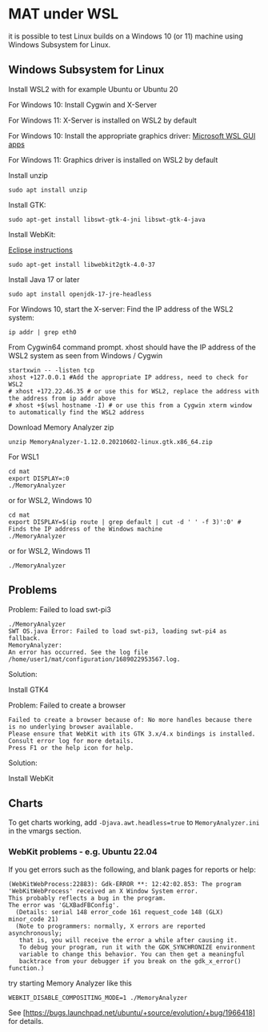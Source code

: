 # MAT under WSL

it is possible to test Linux builds on a Windows 10 (or 11) machine using Windows Subsystem for Linux.

## Windows Subsystem for Linux

Install WSL2 with for example Ubuntu or Ubuntu 20 

For Windows 10: Install Cygwin and X-Server

For Windows 11: X-Server is installed on WSL2 by default

For Windows 10: Install the appropriate graphics driver: [Microsoft WSL GUI apps](https://docs.microsoft.com/en-us/windows/wsl/tutorials/gui-apps)

For Windows 11: Graphics driver is installed on WSL2 by default

Install unzip

```sudo apt install unzip```

Install GTK:

```sudo apt-get install libswt-gtk-4-jni libswt-gtk-4-java```

Install WebKit:

[Eclipse instructions](https://www.eclipse.org/swt/faq.php#browserlinux)

```sudo apt-get install libwebkit2gtk-4.0-37```

Install Java 17 or later

```sudo apt install openjdk-17-jre-headless```

For Windows 10, start the X-server:
Find the IP address of the WSL2 system:

```ip addr | grep eth0```

From Cygwin64 command prompt. xhost should have the IP address of the WSL2 system as seen from Windows / Cygwin

```
startxwin -- -listen tcp
xhost +127.0.0.1 #Add the appropriate IP address, need to check for WSL2
# xhost +172.22.46.35 # or use this for WSL2, replace the address with the address from ip addr above
# xhost +$(wsl hostname -I) # or use this from a Cygwin xterm window to automatically find the WSL2 address
```

Download Memory Analyzer zip

```unzip MemoryAnalyzer-1.12.0.20210602-linux.gtk.x86_64.zip```

For WSL1

```
cd mat
export DISPLAY=:0
./MemoryAnalyzer
```

or for WSL2, Windows 10

```
cd mat
export DISPLAY=$(ip route | grep default | cut -d ' ' -f 3)':0' # Finds the IP address of the Windows machine
./MemoryAnalyzer
```

or for WSL2, Windows 11

```./MemoryAnalyzer```

## Problems

Problem: Failed to load swt-pi3

```
./MemoryAnalyzer
SWT OS.java Error: Failed to load swt-pi3, loading swt-pi4 as fallback.
MemoryAnalyzer:
An error has occurred. See the log file
/home/user1/mat/configuration/1689022953567.log.
```

Solution:

Install GTK4

Problem: Failed to create a browser

```
Failed to create a browser because of: No more handles because there is no underlying browser available.
Please ensure that WebKit with its GTK 3.x/4.x bindings is installed.
Consult error log for more details.
Press F1 or the help icon for help.
```

Solution:

Install WebKit

## Charts

To get charts working, add `-Djava.awt.headless=true` to `MemoryAnalyzer.ini` in the vmargs section.

### WebKit problems - e.g. Ubuntu 22.04

If you get errors such as the following, and blank pages for reports or help:

```
(WebKitWebProcess:22883): Gdk-ERROR **: 12:42:02.853: The program 'WebKitWebProcess' received an X Window System error.
This probably reflects a bug in the program.
The error was 'GLXBadFBConfig'.
  (Details: serial 148 error_code 161 request_code 148 (GLX) minor_code 21)
  (Note to programmers: normally, X errors are reported asynchronously;
   that is, you will receive the error a while after causing it.
   To debug your program, run it with the GDK_SYNCHRONIZE environment
   variable to change this behavior. You can then get a meaningful
   backtrace from your debugger if you break on the gdk_x_error() function.)
```

try starting Memory Analyzer like this
```
WEBKIT_DISABLE_COMPOSITING_MODE=1 ./MemoryAnalyzer
```

See [https://bugs.launchpad.net/ubuntu/+source/evolution/+bug/1966418] for details.